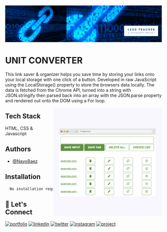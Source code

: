 [![MasterHead](https://raw.githubusercontent.com/NayoBaez/Lead-Tracker/main/GITHUB%20README%20BANNERS%20LEADTRACKER.png)](https://nayobaez.com)

# UNIT CONVERTER

This link saver & organizer helps you save time by storing your links onto your local storage with one click of a button. Developed in raw JavaScript using the LocalStorage() property to store the browsers data locally. The data is fetched from the Chrome API, turned into a string with JSON.stringify then parsed back into an array with the JSON.parse property and rendered out onto the DOM using a For loop.


<img align="right" alt="portfolio" width="350" src="https://raw.githubusercontent.com/NayoBaez/Lead-Tracker/main/Lead%20Tracker.png"></img>

## Tech Stack

HTML, CSS & Javascript 

## Authors

- [@NayoBaez](https://www.github.com/nayobaez)


## Installation


```bash
  No installation required
```
    
## 🔗 Let's Connect
[![portfolio](https://img.shields.io/badge/my_portfolio-000?style=for-the-badge&logo=ko-fi&logoColor=white)](https://nayobaez.com/)
[![linkedin](https://img.shields.io/badge/linkedin-0A66C2?style=for-the-badge&logo=linkedin&logoColor=white)](https://www.linkedin.com/nayobaezfeliz)
[![twitter](https://img.shields.io/badge/twitter-1DA1F2?style=for-the-badge&logo=twitter&logoColor=white)](https://twitter.com/nayobaez)
[![instagram](https://img.shields.io/badge/instagram-DE3C7C?style=for-the-badge&logo=instagram&logoColor=white)](https://instagram.com/nayobaez)
[![project](https://img.shields.io/badge/project_link-96C43A?style=for-the-badge&logo=tp-link&logoColor=white)](#)

